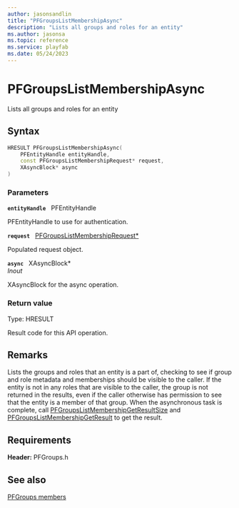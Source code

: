 ```yaml
---
author: jasonsandlin
title: "PFGroupsListMembershipAsync"
description: "Lists all groups and roles for an entity"
ms.author: jasonsa
ms.topic: reference
ms.service: playfab
ms.date: 05/24/2023
---
```


# PFGroupsListMembershipAsync  

Lists all groups and roles for an entity  

## Syntax  
  
```cpp
HRESULT PFGroupsListMembershipAsync(  
    PFEntityHandle entityHandle,  
    const PFGroupsListMembershipRequest* request,  
    XAsyncBlock* async  
)  
```  
  
### Parameters  
  
**`entityHandle`** &nbsp; PFEntityHandle  
  
PFEntityHandle to use for authentication.  
  
**`request`** &nbsp; [PFGroupsListMembershipRequest*](../../pfgroupstypes/structs/pfgroupslistmembershiprequest.md)  
  
Populated request object.  
  
**`async`** &nbsp; XAsyncBlock*  
*_Inout_*  
  
XAsyncBlock for the async operation.  
  
  
### Return value
Type: HRESULT
  
Result code for this API operation.
  
## Remarks  
  
Lists the groups and roles that an entity is a part of, checking to see if group and role metadata and memberships should be visible to the caller. If the entity is not in any roles that are visible to the caller, the group is not returned in the results, even if the caller otherwise has permission to see that the entity is a member of that group. When the asynchronous task is complete, call [PFGroupsListMembershipGetResultSize](pfgroupslistmembershipgetresultsize.md) and [PFGroupsListMembershipGetResult](pfgroupslistmembershipgetresult.md) to get the result.
  
## Requirements  
  
**Header:** PFGroups.h
  
## See also  
[PFGroups members](../pfgroups_members.md)  

  
  
